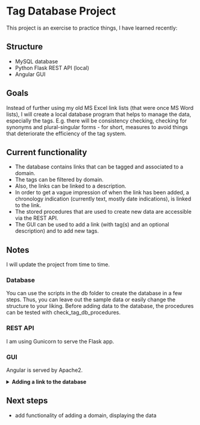 # Tag Database Project
 
This project is an exercise to practice things, I have learned recently:

## Structure
- MySQL database
- Python Flask REST API (local)
- Angular GUI

## Goals
Instead of further using my old MS Excel link lists
 (that were once MS Word lists), I will create a local database program that helps to manage the data, especially the tags. E.g. there will be consistency checking, checking for synonyms and plural-singular forms - for short, measures to avoid things that deteriorate the efficiency of the tag system.

## Current functionality
- The database contains links that can be tagged and associated to a domain.
- The tags can be filtered by domain.
- Also, the links can be linked to a description.
- In order to get a vague impression of when the link has been added, a chronology indication (currently text, mostly date indications), is linked to the link.
- The stored procedures that are used to create new data are accessible via the REST API.
- The GUI can be used to add a link (with tag(s) and an optional description) and to add new tags.

## Notes
I will update the project from time to time.

### Database
You can use the scripts in the db folder to create the database in a few steps. Thus, you can leave out the sample data or easily change the structure to your liking. Before adding data to the database, the procedures can be tested with check_tag_db_procedures.

### REST API
I am using Gunicorn to serve the Flask app.

### GUI
Angular is served by Apache2.

<details>
 <summary><b>Adding a link to the database</b></summary>

- a domain is selected per default
- the tags available in the autocomplete list are filtered by the domain
- if, after filtering the available tags with autocomplete, there are no tags left, the whole list of tags is used for the autocomplete list, i.e. the tags are not filtered by the domain
- when characters are entered into the tag field, a new empty one is created and the newest one is deleted, if the second newest one is empty, so that there is always one empty tag field to add a tag (this behaviour is inspired by MS Access lists)
- a mouse is not required to use the form
- the url is split into its parts which are a bit prettified (e.g. characters like '-' are replaced by whitespaces), so that it might be easier for the user extract relevant information for the tagging process from the url
- when a tag is submitted, that did not exist in the database before, it is automatically added and the tags are reloaded

<img alt="Gif showing submitting a Link" src="images/TagFiltering_Submit.gif"/>
</details>

## Next steps
- add functionality of adding a domain, displaying the data
